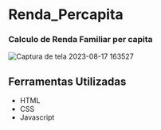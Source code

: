 # Renda_Percapita
### Calculo de Renda Familiar per capita 
![Captura de tela 2023-08-17 163527](https://github.com/Jorge-Marcelo/Renda_Percapita/assets/49494259/11078756-d2bf-4832-9736-2c9fbef58bd1)

## Ferramentas Utilizadas 
- HTML
- CSS
- Javascript
